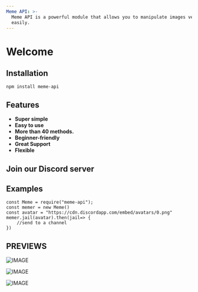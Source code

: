 ```yaml
---
Meme API: >-
  Meme API is a powerful module that allows you to manipulate images very
  easily.
---
```


# Welcome

## **Installation** <a id="installation"></a>

```text
npm install meme-api
```

## **Features**

* **Super simple**
* **Easy to use** 
* **More than 40 methods.**
* **Beginner-friendly** 
* **Great Support**
* **Flexible**

## Join our Discord server

## Examples

```text
const Meme = require("meme-api");
const memer = new Meme()
const avatar = "https://cdn.discordapp.com/embed/avatars/0.png"
memer.jail(avatar).then(jail=> {
    //send to a channel 
})
```

## PREVIEWS

![IMAGE](../.gitbook/assets/example-meme-api.png)

![IMAGE](../.gitbook/assets/facts-1.png)

![IMAGE](../.gitbook/assets/facts-2.png)

